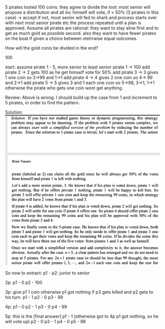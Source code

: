 5 pirates looted 100 coins. they agree to divide the loot:
most senior will propose a distribution and all inc himself will vote, 
    if > 50% (3 pirates in this case) -> accept
    if not, most senior will fed to shark and process starts over with next most senior pirate etc
the process repeated until a plan is approved. Assume all pirates are rational: they want to stay alive first and to get
as much gold as possible second. also they want to have fewer pirates on the boat if given a choice between otehrwise equal 
outcomes. 

How will the gold conis be divided in the end?

100

start: 
assume pirate 1 - 5, more senior to least senior
pirate 1 -> 100 
add pirate 2 -> 2 gets 100 as he get himself vote for 50%
add pirate 3 -> 3 gives 1 one coin so 3->99 and 1->1
add pirate 4 -> 4 gives 2 one coin so 4-> 99 and 2->1
add pirate 5 -> 5 gives 3 and 1 each one coin so 5->98, 3->1, 1->1
otherwise the pirate who gets one coin wont get anything.

Review:
Above is wrong. I should build up the case from 1 and increment to 5 pirates, in order to find the pattern.

Solution:
![alt text](screwy_pirates_1.PNG "Solution")

So now to extract:
p1 - p2: junior to senior

2p:
p1 - 0
p2 - 100 

3p: give p1 1 coin otherwise p1 got nothing if p3 gets killed and p2 gets to his turn.
p1 - 1
p2 - 0
p3 - 99

4p:
p1 - 0
p2 - 1
p3 - 0
p4 - 99

5p: this is the [final answer]
p1 - 1 (otherwise got to 4p p1 got nothing, so he will vote up)
p2 - 0
p3 - 1
p4 - 0
p5 - 98

